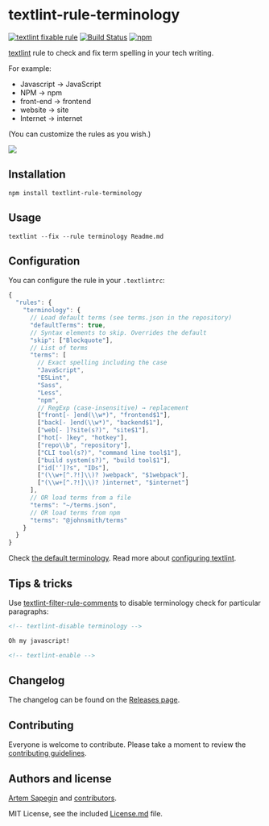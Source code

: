 # textlint-rule-terminology

[![textlint fixable rule](https://img.shields.io/badge/textlint-fixable-green.svg?style=social)](https://textlint.github.io/)
[![Build Status](https://travis-ci.org/sapegin/textlint-rule-terminology.svg)](https://travis-ci.org/sapegin/textlint-rule-terminology)
[![npm](https://img.shields.io/npm/v/textlint-rule-terminology.svg)](https://www.npmjs.com/package/textlint-rule-terminology)

[textlint](https://github.com/textlint/textlint) rule to check and fix term spelling in your tech writing.

For example:

* Javascript → JavaScript
* NPM → npm
* front-end → frontend
* website → site
* Internet → internet

(You can customize the rules as you wish.)

![](https://d3vv6lp55qjaqc.cloudfront.net/items/1p0s3e2p1U1m1r3N2Q41/terminology.png)

## Installation

```shell
npm install textlint-rule-terminology
```

## Usage

```shell
textlint --fix --rule terminology Readme.md
```

## Configuration

You can configure the rule in your `.textlintrc`:

```js
{
  "rules": {
    "terminology": {
      // Load default terms (see terms.json in the repository)
      "defaultTerms": true,
      // Syntax elements to skip. Overrides the default
      "skip": ["Blockquote"],
      // List of terms
      "terms": [
        // Exact spelling including the case
        "JavaScript",
        "ESLint",
        "Sass",
        "Less",
        "npm",
        // RegExp (case-insensitive) → replacement
        ["front[- ]end(\\w*)", "frontend$1"],
        ["back[- ]end(\\w*)", "backend$1"],
        ["web[- ]?site(s?)", "site$1"],
        ["hot[- ]key", "hotkey"],
        ["repo\\b", "repository"],
        ["CLI tool(s?)", "command line tool$1"],
        ["build system(s?)", "build tool$1"],
        ["id['’]?s", "IDs"],
        ["(\\w+[^.?!]\\)? )webpack", "$1webpack"],
        ["(\\w+[^.?!]\\)? )internet", "$internet"]
      ],
      // OR load terms from a file
      "terms": "~/terms.json",
      // OR load terms from npm
      "terms": "@johnsmith/terms"
    }
  }
}
```

Check [the default terminology](./terms.json). Read more about [configuring textlint](https://github.com/textlint/textlint/blob/master/docs/configuring.md).

## Tips & tricks

Use [textlint-filter-rule-comments](https://github.com/textlint/textlint-filter-rule-comments) to disable terminology check for particular paragraphs:

```markdown
<!-- textlint-disable terminology -->

Oh my javascript!

<!-- textlint-enable -->
```

## Changelog

The changelog can be found on the [Releases page](https://github.com/sapegin/textlint-rule-terminology/releases).

## Contributing

Everyone is welcome to contribute. Please take a moment to review the [contributing guidelines](Contributing.md).

## Authors and license

[Artem Sapegin](http://sapegin.me) and [contributors](https://github.com/sapegin/textlint-rule-terminology/graphs/contributors).

MIT License, see the included [License.md](License.md) file.
